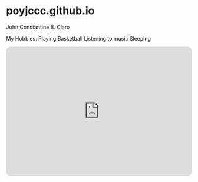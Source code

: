 # poyjccc.github.io
John Constantine B. Claro

My Hobbies:
Playing Basketball
Listening to music
Sleeping

<iframe style="border-radius:12px" src="https://open.spotify.com/embed/playlist/1y5B121fAsgBHxYbFOLHZO?utm_source=generator" width="100%" height="352" frameBorder="0" allowfullscreen="" allow="autoplay; clipboard-write; encrypted-media; fullscreen; picture-in-picture" loading="lazy"></iframe>
